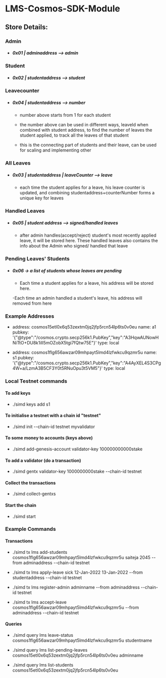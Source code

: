 # LMS-Cosmos-SDK-Module

## Store Details:


### Admin
 - ##### 0x01 | adminaddress --> admin

### Student
 - ##### 0x02 | studentaddress --> student


### Leavecounter
 - ##### 0x04 | studentaddress --> number
    
    - number above starts from 1 for each student

    - the number above can be used in different ways, leaveId when combined with student address, to find the number of leaves the student applied, to track all the leaves of that student

    - this is the connecting part of students and their leave, can be used for scaling and implementing other 

### All Leaves
 - ##### 0x03 | studentaddress | leaveCounter --> leave
    
    - each time the student applies for a leave, his leave counter is updated, and combining studentaddress+counterNumber forms a unique key for leaves


### Handled Leaves
 - ##### 0x05 | student address --> signed/handled leaves

    - after admin handles(accept/reject) student's most recently applied leave, it will be stored here. These handled leaves also contains the info about the Admin who signed/ handled that leave

### Pending Leaves' Students
 - ##### 0x06 -> a list of students whose leaves are pending

    - Each time a student applies for a leave, his address will be stored here.

    -Each time an admin handled a student's leave, his address will removed from here 



### Example Addresses

- address: cosmos15etl0x6q53zextm0jq2jfp5rcn54lp6ts0v0eu
  name: a1
  pubkey: '{"@type":"/cosmos.crypto.secp256k1.PubKey","key":"A3HqwAUNowHNiTtO+DU8k1iIl5mOZobX5tgi7fQtw75E"}'
  type: local


- address: cosmos1flg656awzar09mhpayt5lmd4lzfwkcu9qzmr5u
  name: s1
  pubkey: '{"@type":"/cosmos.crypto.secp256k1.PubKey","key":"A4AyXEL4S3CPg4W+a/LzmA3B5CF3Y0t5RNuOpu3t5VM5"}'
  type: local



### Local Testnet commands 

#### To add keys

- ./simd keys add s1 

#### To initialise a testnet with a chain id "testnet"
- ./simd init --chain-id testnet myvalidator

#### To some money to accounts (keys above)
- ./simd add-genesis-account validator-key 100000000000stake


#### To add a validator (do a transaction)
- ./simd gentx validator-key 1000000000stake --chain-id testnet

#### Collect the transactions
- ./simd collect-gentxs

#### Start the chain
- ./simd start


### Example Commands

#### Transactions

- ./simd tx lms add-students cosmos1flg656awzar09mhpayt5lmd4lzfwkcu9qzmr5u saiteja 2045 --from adminaddress --chain-id testnet

- ./simd tx lms apply-leave sick 12-Jan-2022 13-Jan-2022 --from studentaddress --chain-id testnet

- ./simd tx lms register-admin adminname --from adminaddress --chain-id testnet

- ./simd tx lms accept-leave cosmos1flg656awzar09mhpayt5lmd4lzfwkcu9qzmr5u --from adminaddress --chain-id testnet


#### Queries

- ./simd query lms leave-status cosmos1flg656awzar09mhpayt5lmd4lzfwkcu9qzmr5u studentname

- ./simd query lms list-pending-leaves cosmos15etl0x6q53zextm0jq2jfp5rcn54lp6ts0v0eu adminname

 - ./simd query lms list-students cosmos15etl0x6q53zextm0jq2jfp5rcn54lp6ts0v0eu